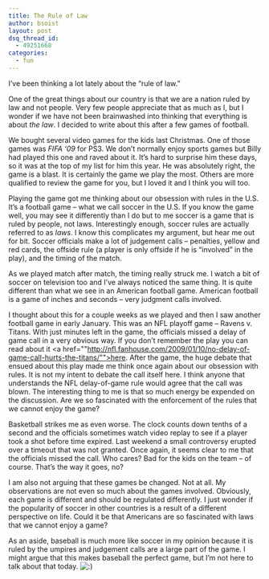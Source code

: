 ```yaml
---
title: The Rule of Law
author: bsoist
layout: post
dsq_thread_id:
  - 49251668
categories:
  - fun
---
```

I&#8217;ve been thinking a lot lately about the &#8220;rule of law.&#8221;

One of the great things about our country is that we are a nation ruled by law and not people. Very few people appreciate that as much as I, but I wonder if we have not been brainwashed into thinking that everything is about *the law*. I decided to write about this after a few games of football.

We bought several video games for the kids last Christmas. One of those games was *FIFA &#8216;09* for PS3. We don&#8217;t normally enjoy sports games but Billy had played this one and raved about it. It&#8217;s hard to surprise him these days, so it was at the top of my list for him this year. He was absolutely right, the game is a blast. It is certainly the game we play the most. Others are more qualified to review the game for you, but I loved it and I think you will too. 

Playing the game got me thinking about our obsession with rules in the U.S. It&#8217;s a football game &#8211; what we call soccer in the U.S. If you know the game well, you may see it differently than I do but to me soccer is a game that is ruled by people, not laws. Interestingly enough, soccer rules are actually referred to as *laws*. I know this complicates my argument, but hear me out for bit. Soccer officials make a lot of judgement calls &#8211; penalties, yellow and red cards, the offside rule (a player is only offside if he is &#8220;involved&#8221; in the play), and the timing of the match. 

As we played match after match, the timing really struck me. I watch a bit of soccer on television too and I&#8217;ve always noticed the same thing. It is quite different than what we see in an American football game. American football is a game of inches and seconds &#8211; very judgment calls involved. 

I thought about this for a couple weeks as we played and then I saw another football game in early January. This was an NFL playoff game &#8211; Ravens v. Titans. With just minutes left in the game, the officials missed a delay of game call in a very obvious way. If you don&#8217;t remember the play you can read about it <a href=""http://nfl.fanhouse.com/2009/01/10/no-delay-of-game-call-hurts-the-titans/"">here</a>. After the game, the huge debate that ensued about this play made me think once again about our obsession with rules. It is not my intent to debate the call itself here. I think anyone that understands the NFL delay-of-game rule would agree that the call was blown. The interesting thing to me is that so much energy be expended on the discussion. Are we so fascinated with the enforcement of the rules that we cannot enjoy the game?

Basketball strikes me as even worse. The clock counts down tenths of a second and the officials sometimes watch video replay to see if a player took a shot before time expired. Last weekend a small controversy erupted over a timeout that was not granted. Once again, it seems clear to me that the officials missed the call. Who cares? Bad for the kids on the team &#8211; of course. That&#8217;s the way it goes, no?

I am also not arguing that these games be changed. Not at all. My observations are not even so much about the games involved. Obviously, each game is different and should be regulated differently. I just wonder if the popularity of soccer in other countries is a result of a different perspective on life. Could it be that Americans are so fascinated with laws that we cannot enjoy a game? 

As an aside, baseball is much more like soccer in my opinion because it is ruled by the umpires and judgement calls are a large part of the game. I might argue that this makes baseball the perfect game, but I&#8217;m not here to talk about that today. <img src='http://archive.whsjr.soistmann.com/oped/wp-includes/images/smilies/icon_smile.gif' alt=':)' class='wp-smiley' />
